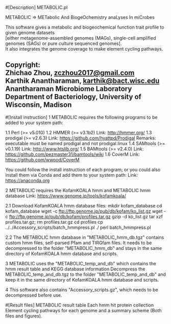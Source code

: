 #[Description]
METABOLIC.pl  

METABOLIC  =>  METabolic And BiogeOchemistry anaLyses In miCrobes  

This software gives a metabolic and biogeochemical function trait profile to given genome datasets  
[either metagenome-assembled genomes (MAGs), single-cell amplified genomes (SAGs) or pure culture sequenced genomes].  
It also integrates the genome coverage to make element cycling pathways.  

Copyright:  
Zhichao Zhou, zczhou2017@gmail.com  
Karthik Anantharaman, karthik@bact.wisc.edu  
Anantharaman Microbiome Laboratory  
Department of Bacteriology, University of Wisconsin, Madison  
---------

#[Install instruction]
1 METABOLIC requires the following programs to be added to your system path:

  1.1 Perl (>= v5.010)
  1.2 HMMER (>= v3.1b2) 
    Link: http://hmmer.org/
  1.3 prodigal (>= v2.6.3) 
    Link: https://github.com/hyattpd/Prodigal 
    Remarks: executable must be named prodigal and not prodigal.linux
  1.4 SAMtools (>= v0.1.19)
    Link: http://www.htslib.org/
  1.5 BAMtools (>= v2.4.0)
    Link: https://github.com/pezmaster31/bamtools/wiki
  1.6 CoverM
    Link: https://github.com/wwood/CoverM

You could follow the install instruction of each program; or you could also
install them via Conda and add them to your system path:
  Link: https://anaconda.org
	

2 METABOLIC requires the KofamKOALA hmm and METABOLIC hmm database 
  Link: https://www.genome.jp/tools/kofamkoala/

  2.1 Download KofamKOALA hmm database files:
    mkdir kofam_database
    cd kofam_database
    wget -c ftp://ftp.genome.jp/pub/db/kofam/ko_list.gz
    wget -c ftp://ftp.genome.jp/pub/db/kofam/profiles.tar.gz
    gzip -d ko_list.gz
    tar xzf profiles.tar.gz; rm profiles.tar.gz
    cd profiles
    cp ../../Accessory_scripts/batch_hmmpress.pl ./
    perl batch_hmmpress.pl
    
   2.2 The METABOLIC hmm database in "METABOLIC_hmm_db.tgz" contains custom hmm files, self-parsed Pfam and TIRGfam files.
       It needs to be decompressed to the folder "METABOLIC_hmm_db" and stays in the same directory of KofamKOALA hmm database
       and scripts.

3 METABOLIC uses the "METABOLIC_temp_and_db" which contains the hmm result table and KEGG database information
  Decompress the METABOLIC_temp_and_db.tgz to the folder "METABOLIC_temp_and_db" and keep it in the same directory of 
  KofamKOALA hmm database and scripts.
  
4 This software also contains "Accessory_scripts.gz", which needs to be decompressed before use.

#[Result files]
METABOLIC result table
Each hmm hit protein collection
Element cycling pathways for each genome and a summary scheme (Both files and figures).
